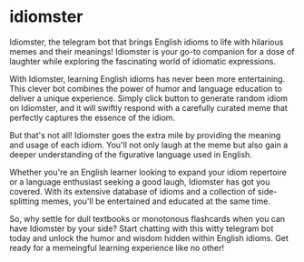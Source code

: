 # idiomster

Idiomster, the telegram bot that brings English idioms to life with hilarious memes and their meanings! Idiomster is your go-to companion for a dose of laughter while exploring the fascinating world of idiomatic expressions.

With Idiomster, learning English idioms has never been more entertaining. This clever bot combines the power of humor and language education to deliver a unique experience. Simply click button to generate random idiom on Idiomster, and it will swiftly respond with a carefully curated meme that perfectly captures the essence of the idiom.

But that's not all! Idiomster goes the extra mile by providing the meaning and usage of each idiom. You'll not only laugh at the meme but also gain a deeper understanding of the figurative language used in English.

Whether you're an English learner looking to expand your idiom repertoire or a language enthusiast seeking a good laugh, Idiomster has got you covered. With its extensive database of idioms and a collection of side-splitting memes, you'll be entertained and educated at the same time.

So, why settle for dull textbooks or monotonous flashcards when you can have Idiomster by your side? Start chatting with this witty telegram bot today and unlock the humor and wisdom hidden within English idioms. Get ready for a memeingful learning experience like no other!
